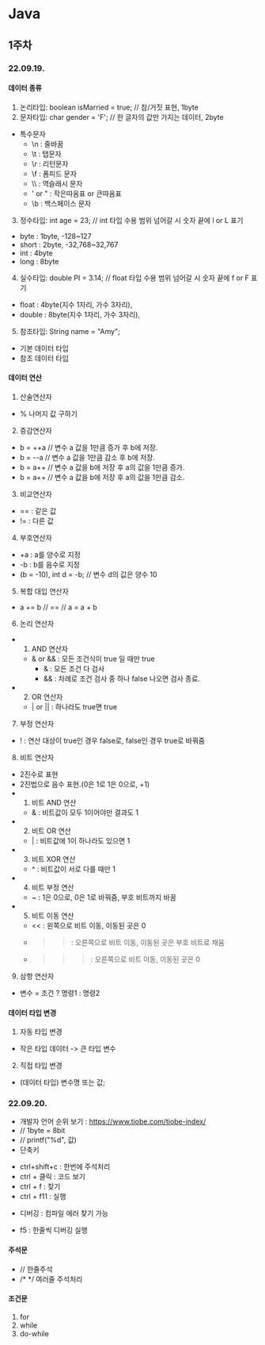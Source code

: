 # Java
## 1주차
### 22.09.19.
#### 데이터 종류
1. 논리타입: boolean isMarried = true; // 참/거짓 표현, 1byte
2. 문자타입: char gender = 'F'; // 한 글자의 값만 가지는 데이터, 2byte
+ 특수문자
  - \n : 줄바꿈
  - \t : 탭문자
  - \r : 리턴문자
  - \f : 폼피드 문자
  - \\\ : 역슬래시 문자
  - \' or \" : 작은따옴표 or 큰따옴표
  - \b : 백스페이스 문자
3. 정수타입: int age = 23; // int 타입 수용 범위 넘어갈 시 숫자 끝에 l or L 표기
  - byte : 1byte, -128~127
  - short : 2byte, -32,768~32,767
  - int : 4byte
  - long : 8byte
4. 실수타입: double PI = 3.14; // float 타입 수용 범위 넘어갈 시 숫자 끝에 f or F 표기
  - float : 4byte(지수 1자리, 가수 3자리), 
  - double : 8byte(지수 1자리, 가수 3자리),
5. 참조타입: String name = "Amy";
  - 기본 데이터 타입
  - 참조 데이터 타입
#### 데이터 연산
1. 산술연산자
+  % 나머지 값 구하기
2. 증감연산자
+ b = ++a // 변수 a 값을 1만큼 증가 후 b에 저장.
+ b = --a // 변수 a 값을 1만큼 감소 후 b에 저장.
+ b = a++ // 변수 a 값을 b에 저장 후 a의 값을 1만큼 증가. 
+ b = a++ // 변수 a 값을 b에 저장 후 a의 값을 1만큼 감소. 
3. 비교연산자
+ == : 같은 값
+ != : 다른 값
4. 부호연산자
+ +a : a를 양수로 지정
+ -b : b를 음수로 지정
+ (b = -10), int d = -b; // 변수 d의 값은 양수 10
5. 복합 대입 연산자
+ a += b // == // a = a + b
6. 논리 연산자
+ 1) AND 연산자
  - & or && : 모든 조건식이 true 일 때만 true
    - & : 모든 조건 다 검사
    - && : 차례로 조건 검사 중 하나 false 나오면 검사 종료.
+ 2) OR 연산자
  - | or || : 하나라도 true면 true
7. 부정 연산자
  - ! : 연산 대상이 true인 경우 false로, false인 경우 true로 바꿔줌
8. 비트 연산자
+ 2진수로 표현
+ 2진법으로 음수 표현.(0은 1로 1은 0으로, +1)
+ 1) 비트 AND 연산
  - & : 비트값이 모두 1이어야만 결과도 1
+ 2) 비트 OR 연산
  - | : 비트값에 1이 하나라도 있으면 1
+ 3) 비트 XOR 연산
  - ^ : 비트값이 서로 다를 때만 1
+ 4) 비트 부정 연산
  - ~ : 1은 0으로, 0은 1로 바꿔줌, 부호 비트까지 바꿈
+ 5) 비트 이동 연산
  - << : 왼쪽으로 비트 이동, 이동된 곳은 0
  - >> : 오른쪽으로 비트 이동, 이동된 곳은 부호 비트로 채움
  - >>> : 오른쪽으로 비트 이동, 이동된 곳은 0
9. 삼항 연산자
+ 변수 = 조건 ? 명령1 : 명령2
#### 데이터 타입 변경
1. 자동 타입 변경
+ 작은 타입 데이터 -> 큰 타입 변수
2. 직접 타입 변경
+ (데이터 타입) 변수명 또는 값;

### 22.09.20.
+ 개발자 언어 순위 보기 : https://www.tiobe.com/tiobe-index/
+ // 1byte = 8bit 
+ // printf("%d", 값)
+ 단축키
- ctrl+shift+c : 한번에 주석처리
- ctrl + 클릭 : 코드 보기
- ctrl + f : 찾기
- ctrl + f11 : 실행
+ 디버깅 : 컴파일 에러 찾기 가능
- f5 : 한줄씩 디버깅 실행
#### 주석문
+ // 한줄주석
+ /* */ 여러줄 주석처리
#### 조건문
1. for
2. while
3. do-while